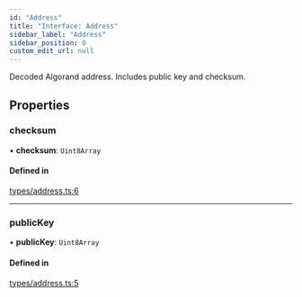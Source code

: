 ```yaml
---
id: "Address"
title: "Interface: Address"
sidebar_label: "Address"
sidebar_position: 0
custom_edit_url: null
---
```


Decoded Algorand address. Includes public key and checksum.

## Properties

### checksum

• **checksum**: `Uint8Array`

#### Defined in

[types/address.ts:6](https://github.com/joe-p/js-algorand-sdk/blob/6a3021f/src/types/address.ts#L6)

___

### publicKey

• **publicKey**: `Uint8Array`

#### Defined in

[types/address.ts:5](https://github.com/joe-p/js-algorand-sdk/blob/6a3021f/src/types/address.ts#L5)
